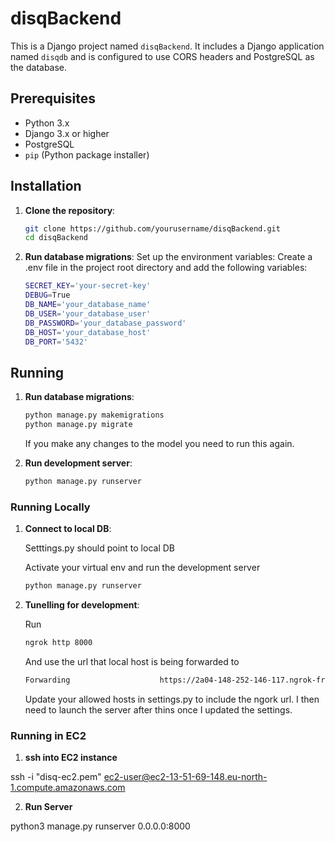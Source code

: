 # disqBackend

This is a Django project named `disqBackend`. It includes a Django application named `disqdb` and is configured to use CORS headers and PostgreSQL as the database.

## Prerequisites

- Python 3.x
- Django 3.x or higher
- PostgreSQL
- `pip` (Python package installer)

## Installation

1. **Clone the repository**:
   ```sh
   git clone https://github.com/yourusername/disqBackend.git
   cd disqBackend

2. **Run database migrations**:
Set up the environment variables: Create a .env file in the project root directory and add the following variables:
    ```sh
    SECRET_KEY='your-secret-key'
    DEBUG=True
    DB_NAME='your_database_name'
    DB_USER='your_database_user'
    DB_PASSWORD='your_database_password'
    DB_HOST='your_database_host'
    DB_PORT='5432'
    ```

## Running

1. **Run database migrations**:
    ```sh
    python manage.py makemigrations
    python manage.py migrate
    ```
    If you make any changes to the model you need to run this again.

2. **Run development server**:
    ```sh
    python manage.py runserver
    ```

### Running Locally

1.  **Connect to local DB**:

    Setttings.py should point to local DB

    Activate your virtual env and run the development server
    ```sh
    python manage.py runserver
    ```

2. **Tunelling for development**:

    Run
    ```sh
    ngrok http 8000
    ```
    And use the url that local host is being forwarded to
    ```sh
    Forwarding                    https://2a04-148-252-146-117.ngrok-free.app -> http://localhost:8000   
    ```

    Update your allowed hosts in settings.py to include the ngork url.
    I then need to launch the server after thins once I updated the settings.

### Running in EC2

1. **ssh into EC2 instance**

ssh -i "disq-ec2.pem" ec2-user@ec2-13-51-69-148.eu-north-1.compute.amazonaws.com

2. **Run Server**

python3 manage.py runserver 0.0.0.0:8000